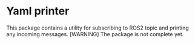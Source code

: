 # Yaml printer

This package contains a utility for subscribing to ROS2 topic and printing any incoming messages. 
[WARNING] The package is not complete yet.